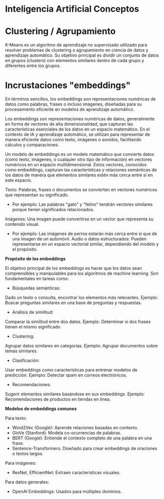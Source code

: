 # Inteligencia Artificial Conceptos


# Clustering / Agrupamiento


K-Means es un algoritmo de aprendizaje no supervisado utilizado para resolver problemas de clustering o agrupamiento en ciencia de datos y aprendizaje automático. Su objetivo principal es dividir un conjunto de datos en grupos (clusters) con elementos similares dentro de cada grupo y diferentes entre los grupos.




# Incrustaciones "embeddings"

En términos sencillos, los embeddings son representaciones numéricas de datos como palabras, frases o incluso imágenes, diseñadas para su procesamiento eficiente en modelos de aprendizaje automático.


Los embeddings son representaciones numéricas de datos, generalmente en forma de vectores de alta dimensionalidad, que capturan las características esenciales de los datos en un espacio matemático. En el contexto de IA y aprendizaje automático, se utilizan para representar de manera eficiente datos como texto, imágenes o sonidos, facilitando cálculos y comparaciones.



Un modelo de embeddings es un modelo matemático que convierte datos (como texto, imágenes, o cualquier otro tipo de información) en vectores numéricos en un espacio multidimensional. Estos vectores, conocidos como embeddings, capturan las características y relaciones semánticas de los datos de manera que elementos similares estén más cerca entre sí en este espacio.


Texto: Palabras, frases o documentos se convierten en vectores numéricos que representan su significado.

- Por ejemplo: Las palabras "gato" y "felino" tendrán vectores similares porque tienen significados relacionados.


Imágenes: Una imagen puede convertirse en un vector que representa su contenido visual.

- Por ejemplo: Las imágenes de perros estarán más cerca entre sí que de una imagen de un automóvil.
Audio o datos estructurados: Pueden representarse en un espacio vectorial similar, dependiendo del modelo y el propósito.



**Propósito de los embeddings**

El objetivo principal de los embeddings es hacer que los datos sean comprensibles y manipulables para los algoritmos de machine learning. Son fundamentales en tareas como:

- Búsquedas semánticas:

Dado un texto o consulta, encontrar los elementos más relevantes.
Ejemplo: Buscar preguntas similares en una base de preguntas y respuestas.

- Análisis de similitud:

Comparar la similitud entre dos datos.
Ejemplo: Determinar si dos frases tienen el mismo significado.

- Clustering:

Agrupar datos similares en categorías.
Ejemplo: Agrupar documentos sobre temas similares.

- Clasificación:

Usar embeddings como características para entrenar modelos de predicción.
Ejemplo: Detectar spam en correos electrónicos.

- Recomendaciones:

Sugerir elementos similares basándose en sus embeddings.
Ejemplo: Recomendaciones de productos en tiendas en línea.


**Modelos de embeddings comunes**


Para texto:

- Word2Vec (Google): Aprende relaciones basadas en contexto.
- GloVe (Stanford): Modela co-ocurrencias de palabras.
- BERT (Google): Entiende el contexto completo de una palabra en una frase.
- Sentence-Transformers: Diseñado para crear embeddings de oraciones o textos largos.

Para imágenes:

- ResNet, EfficientNet: Extraen características visuales.

Para datos generales:

- OpenAI Embeddings: Usados para múltiples dominios.

